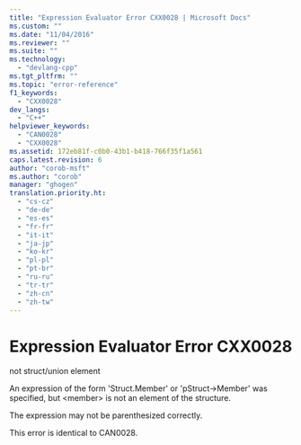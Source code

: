 ```yaml
---
title: "Expression Evaluator Error CXX0028 | Microsoft Docs"
ms.custom: ""
ms.date: "11/04/2016"
ms.reviewer: ""
ms.suite: ""
ms.technology: 
  - "devlang-cpp"
ms.tgt_pltfrm: ""
ms.topic: "error-reference"
f1_keywords: 
  - "CXX0028"
dev_langs: 
  - "C++"
helpviewer_keywords: 
  - "CAN0028"
  - "CXX0028"
ms.assetid: 172eb81f-c0b0-43b1-b418-766f35f1a561
caps.latest.revision: 6
author: "corob-msft"
ms.author: "corob"
manager: "ghogen"
translation.priority.ht: 
  - "cs-cz"
  - "de-de"
  - "es-es"
  - "fr-fr"
  - "it-it"
  - "ja-jp"
  - "ko-kr"
  - "pl-pl"
  - "pt-br"
  - "ru-ru"
  - "tr-tr"
  - "zh-cn"
  - "zh-tw"
---
```

# Expression Evaluator Error CXX0028
not struct/union element  
  
 An expression of the form 'Struct.Member' or 'pStruct->Member' was specified, but \<member> is not an element of the structure.  
  
 The expression may not be parenthesized correctly.  
  
 This error is identical to CAN0028.